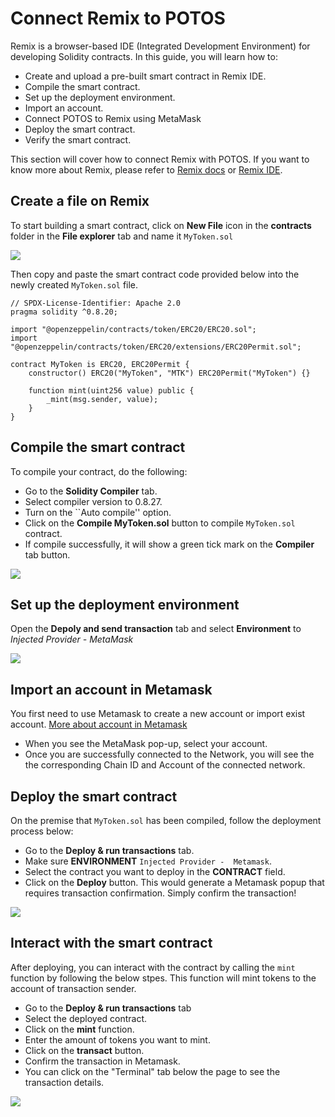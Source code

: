 # Connect Remix to POTOS

Remix is a browser-based IDE (Integrated Development Environment) for developing Solidity contracts. In this guide, you will learn how to:

* Create and upload a pre-built smart contract in Remix IDE.
* Compile the smart contract.
* Set up the deployment environment.
* Import an account.
* Connect POTOS to Remix using MetaMask
* Deploy the smart contract.
* Verify the smart contract.

This section will cover how to connect Remix with POTOS. If you want to know more about Remix, please refer to [Remix docs](https://remix-ide.readthedocs.io/en/latest/) or [Remix IDE](https://remix.ethereum.org/).

## Create a file on Remix

To start building a smart contract, click on **New File** icon in the **contracts** folder in the **File explorer** tab and name it `MyToken.sol`

![](../_static/developer/remix-create-new-file.png)

Then copy and paste the smart contract code provided below into the newly created `MyToken.sol` file.

```solidity
// SPDX-License-Identifier: Apache 2.0
pragma solidity ^0.8.20;

import "@openzeppelin/contracts/token/ERC20/ERC20.sol";
import "@openzeppelin/contracts/token/ERC20/extensions/ERC20Permit.sol";

contract MyToken is ERC20, ERC20Permit {
    constructor() ERC20("MyToken", "MTK") ERC20Permit("MyToken") {}

    function mint(uint256 value) public {
        _mint(msg.sender, value);
    }
}
```

## Compile the smart contract

To compile your contract, do the following:

* Go to the **Solidity Compiler** tab.
* Select compiler version to 0.8.27.
* Turn on the ``Auto compile'' option.
* Click on the **Compile MyToken.sol** button to compile `MyToken.sol` contract.
* If compile successfully, it will show a green tick mark on the **Compiler** tab button.

![](../_static/developer/remix-compile-contract.png)

## Set up the deployment environment

Open the **Depoly and send transaction** tab and select **Environment** to *Injected Provider - MetaMask*

![](../_static/developer/remix-deploy-env.png)

## Import an account in Metamask

You first need to use Metamask to create a new account or import exist account. [More about account in Metamask](./wallet_usage.md)

* When you see the MetaMask pop-up, select your account.
* Once you are successfully connected to the Network, you will see the the corresponding Chain ID and Account of the connected network.

## Deploy the smart contract

On the premise that `MyToken.sol` has been compiled, follow the deployment process below:

* Go to the **Deploy & run transactions** tab.
* Make sure **ENVIRONMENT**  `Injected Provider -  Metamask`.
* Select the contract you want to deploy in the **CONTRACT** field.
* Click on the **Deploy** button. This would generate a Metamask popup that requires transaction confirmation. Simply confirm the transaction!

![](../_static/developer/remix-deploy-contract.png)

## Interact with the smart contract

After deploying, you can interact with the contract by calling the `mint` function by following the below stpes. This function will mint tokens to the account of transaction sender.

* Go to the **Deploy & run transactions** tab
* Select the deployed contract.
* Click on the **mint** function.
* Enter the amount of tokens you want to mint.
* Click on the **transact** button.
* Confirm the transaction in Metamask.
* You can click on the "Terminal" tab below the page to see the transaction details.

![](../_static/developer/remix-transact.png)
